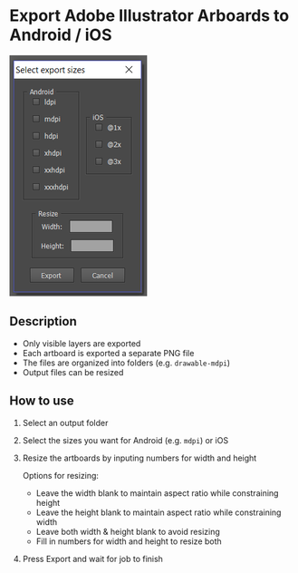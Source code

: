 # Export Adobe Illustrator Arboards to Android / iOS

![](https://github.com/mrnivlac/illustrator-export-to-android/blob/master/screenshot.png "Select size")

## Description
* Only visible layers are exported
* Each artboard is exported a separate PNG file
* The files are organized into folders (e.g. `drawable-mdpi`)
* Output files can be resized

## How to use
1. Select an output folder
2. Select the sizes you want for Android (e.g. `mdpi`) or iOS
3. Resize the artboards by inputing numbers for width and height

    Options for resizing:
    * Leave the width blank to maintain aspect ratio while constraining height
    * Leave the height blank to maintain aspect ratio while constraining width
    * Leave both width & height blank to avoid resizing
    * Fill in numbers for width and height to resize both

4. Press Export and wait for job to finish
